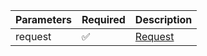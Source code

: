 | Parameters | Required           | Description                               |
|------------|--------------------|-------------------------------------------|
| request    | :white_check_mark: | [Request](Request.md)                     |